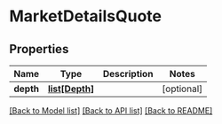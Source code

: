 # MarketDetailsQuote

## Properties
Name | Type | Description | Notes
------------ | ------------- | ------------- | -------------
**depth** | [**list[Depth]**](Depth.md) |  | [optional] 

[[Back to Model list]](../README.md#documentation-for-models) [[Back to API list]](../README.md#documentation-for-api-endpoints) [[Back to README]](../README.md)


